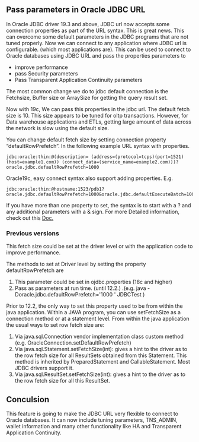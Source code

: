## Pass parameters in Oracle JDBC URL


In Oracle JDBC driver 19.3 and above, JDBC url now accepts some connection properties as part of the URL syntax.
This is great news. This can overcome some default parameters in the JDBC programs that are not tuned properly.
Now we can connect to any application where JDBC url is configurable. (which most applications are).
This can be used to connect to Oracle databases using JDBC URL and pass the properties parameters to
- improve performance
- pass Security parameters
- Pass Transparent Application Continuity parameters

The most common change we do to jdbc default connection  is the Fetchsize, Buffer size or ArraySize for getting the query result set.

Now with 19c, We can pass this properties in the jdbc url.  The default fetch size is 10. This size appears to be tuned for oltp transactions. However, for Data warehouse applications and ETLs,  getting large amount of data across the network is slow  using the default size.

You can change default fetch size by setting connection property “defaultRowPrefetch”.
 In the following example  URL syntax with properties.

```
jdbc:oracle:thin:@(description= (address=(protocol=tcps)(port=1521)(host=example1.com)) (connect_data=(service_name=example2.com)))?oracle.jdbc.defaultRowPrefetch=1000
```

Oracle19c, easy connect syntax also support adding properties. E.g.

```
jdbc:oracle:thin:@hostname:1523/pdb1?oracle.jdbc.defaultRowPrefetch=1000&oracle.jdbc.defaultExecuteBatch=1000
```

If you have more than one property to set, the syntax is to start with a ? and any additional parameters with a & sign.
For more Detailed information, check out this [Doc.](https://www.oracle.com/a/tech/docs/java-programming-with-oracle-database-19c.pdf)

### Previous versions

This fetch size could  be set at the driver level or with the application code to improve performance.

The methods  to set at Driver level by setting the property defaultRowPrefetch are
1.	This parameter could be set in ojdbc.properties (18c and higher)
2.	Pass as parameters at run time. (until 12.2.)  .(e.g. java -Doracle.jdbc.defaultRowPrefetch='1000 '   JDBCTest )

Prior to 12.2, the only way to set this property used to be from within the java application.
Within a JAVA program, you can use setFetchSize as a connection method or at a statement level.
 From within the java application the usual ways to set row fetch size are:

1.	Via java.sql.Connection vendor implementation class custom method (e.g. OracleConnection.setDefaultRowPrefetch)
2.	Via java.sql.Statement.setFetchSize(int): gives a hint to the driver as to the row fetch size for all ResultSets obtained from this Statement. This method is inherited by PreparedStatement and CallableStatement. Most JDBC drivers support it.
3.	Via java.sql.ResultSet.setFetchSize(int): gives a hint to the driver as to the row fetch size for all this ResultSet.

##  Conculsion

This feature is going to make the JDBC URL very flexible to connect to Oracle databases. It can now include tuning parameters, TNS_ADMIN, wallet information and many other functionality like HA and Transparent Application Continuity.
